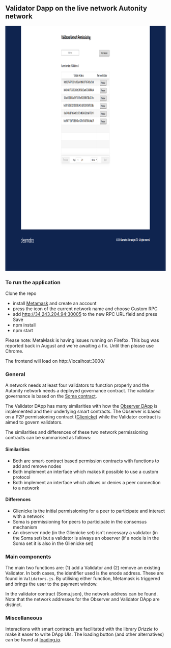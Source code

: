 ## Validator Dapp on the live network Autonity network
<img src="src/assets/validator.png" alt="drawing" width="1024" height="768">

### To run the application
Clone the repo

- install [Metamask](https://metamask.io/) and create an account
- press the icon of the current network name and choose Custom RPC
- add http://34.243.204.94:30005 to the new RPC URL field and press Save
- npm install
- npm start

Please note: MetaMask is having issues running on Firefox. This bug was reported back in August and we're awaiting a fix. Until then please use Chrome.

The frontend will load on http://localhost:3000/

### General
A network needs at least four validators to function properly and the Autonity network needs a deployed governance contract. The validator governance is based on the [Soma contract](https://docs.autonity.io/network-perm/soma.html).

The Validator DApp has many similarities with how the [Observer DApp](https://github.com/clearmatics/observer-dapp/tree/master) is implemented and their underlying smart contracts. The Observer is based on a P2P permissioning contract ([Glienicke](https://docs.autonity.io/network-perm/glienicke.html)) while the Validator contract is aimed to govern validators.

The similarities and differences of these two network permissioning contracts can be summarised as follows:

#### Similarities
* Both are smart-contract based permission contracts with functions to add and remove nodes
* Both implement an interface which makes it possible to use a custom protocol
* Both implement an interface which allows or denies a peer connection to a network

#### Differences
* Glienicke is the initial permissioning for a peer to participate and interact with a network
* Soma is permissioning for peers to participate in the consensus mechanism
* An observer node (in the Glienicke set) isn't necessary a validator (in the Soma set) but a validator is always an observer (if a node is in the Soma set it is also in the Glienicke set)

### Main components
The main two functions are: (1) add a Validator and (2) remove an existing Validator. In both cases, the identifier used is the enode address. These are found in `Validators.js`. By utilising either function, Metamask is triggered and brings the user to the payment window.

In the validator contract (Soma.json), the network address can be found. Note that the network addresses for the Observer and Validator DApp are distinct.

### Miscellaneous
Interactions with smart contracts are facilitated with the library _Drizzle_ to make it easer to write DApp UIs. The loading button (and other alternatives) can be found at [loading.io](https://loading.io).
